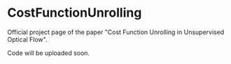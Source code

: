 # CostFunctionUnrolling

Official project page of the paper "Cost Function Unrolling in Unsupervised Optical Flow".

Code will be uploaded soon.

